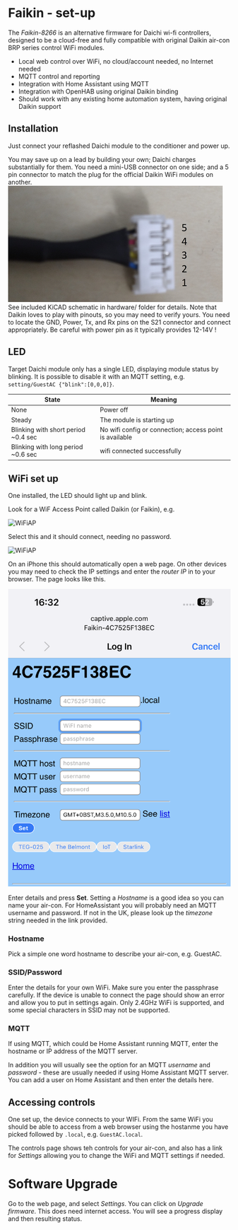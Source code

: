 # Faikin - set-up

The *Faikin-8266* is an alternative firmware for Daichi wi-fi controllers, designed to be a cloud-free
and fully compatible with original Daikin air-con BRP series control WiFi modules.

- Local web control over WiFi, no cloud/account needed, no Internet needed
- MQTT control and reporting
- Integration with Home Assistant using MQTT
- Integration with OpenHAB using original Daikin binding
- Should work with any existing home automation system, having original Daikin support

## Installation

Just connect your reflashed Daichi module to the conditioner and power up.

You may save up on a lead by building your own; Daichi charges substantially for them. You need a mini-USB connector
on one side; and a 5 pin connector to match the plug for the official Daikin WiFi modules on another.
<img src="../Hardware/Daichi_DW22B/S21_Connector_FTXF20D.png"><BR>
See included KiCAD schematic in hardware/ folder for details. Note that Daikin loves to play with pinouts, so you may
need to verify yours. You need to locate the GND, Power, Tx, and Rx pins on the S21 connector and connect appropriately.
Be careful with power pin as it typically provides 12-14V !

## LED

Target Daichi module only has a single LED, displaying module status by blinking. It is possible to disable it with an
MQTT setting, e.g. `setting/GuestAC {"blink":[0,0,0]}`.

|State|Meaning|
|----|-----|
|None|Power off|
|Steady|The module is starting up|
|Blinking with short period ~0.4 sec|No wifi config or connection; access point is available|
|Blinking with long period ~0.6 sec|wifi connected successfully|

## WiFi set up

One installed, the LED should light up and blink.

Look for a WiF Access Point called Daikin (or Faikin), e.g.

![WiFiAP](WiFi1.png)

Select this and it should connect, needing no password.

![WiFiAP](WiFi2.png)

On an iPhone this should automatically open a web page. On other devices you may need to check the IP settings and enter the *router IP* in to your browser. The page looks like this.

![WiFi](WiFi3.png)

Enter details and press **Set**. Setting a *Hostname* is a good idea so you can name your air-con. For HomeAssistant you will probably need an MQTT username and password. If not in the UK, please look up the *timezone* string needed in the link provided.

### Hostname

Pick a simple one word hostname to describe your air-con, e.g. GuestAC.

### SSID/Password

Enter the details for your own WiFi. Make sure you enter the passphrase carefully. If the device is unable to connect the page should show an error and allow you to put in settings again. Only 2.4GHz WiFi is supported, and some special characters in SSID may not be supported.

### MQTT

If using MQTT, which could be Home Assistant running MQTT, enter the hostname or IP address of the MQTT server.

In addition you will usually see the option for an MQTT *username* and *password* - these are usually needed if using Home Assistant MQTT server. You can add a user on Home Assistant and then enter the details here.

## Accessing controls

One set up, the device connects to your WIFi. From the same WiFi you should be able to access from a web browser using the hostanme you have picked followed by `.local`, e.g. `GuestAC.local`.

The controls page shows teh controls for your air-con, and also has a link for *Settings* allowing you to change the WiFi and MQTT settings if needed.

# Software Upgrade

Go to the web page, and select *Settings*. You can click on *Upgrade firmware*. This does need internet access. You will see a progress display
and then resulting status.
